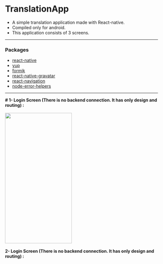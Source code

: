 # TranslationApp

* A simple translation application made with React-native.
* Compiled only for android.
* This application consists of 3 screens.
---
### Packages

* [react-native](https://github.com/facebook/react-native#readme)
* [yup](github.com/jquense/yup)
* [formik](https://github.com/bamlab/react-native-formik#readme)
* [react-native-gravatar](https://github.com/lwhiteley/react-native-gravatar#readme)
* [react-navigation](https://github.com/react-navigation/react-navigation#readme)
* [node-error-helpers](https://github.com/Travelport-Ukraine/errors-helpers#readme)
---
**# 1- Login Screen (There is no backend connection. It has only design and routing) :**
<br><br>
<img height="430" width="220" src="https://i.hizliresim.com/RajCQ2.png"/>
<br><br>
**2- Login Screen (There is no backend connection. It has only design and routing) :**



